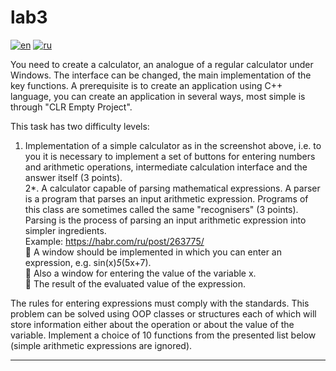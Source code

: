 # lab3
[![en](https://img.shields.io/badge/lang-en-red.svg)](https://github.com/nikolay2022/sem3_c-/blob/main/lab3/README.md)
[![ru](https://img.shields.io/badge/lang-ru-green.svg)](https://github.com/nikolay2022/sem3_c-/blob/main/lab3/README.ru.md)

You need to create a calculator, an analogue of a regular calculator
under Windows. The interface can be changed, the main implementation of the key
functions. A prerequisite is to create an application using
C++ language, you can create an application in several ways, most
simple is through "CLR Empty Project".

This task has two difficulty levels: </br>
1. Implementation of a simple calculator as in the screenshot above, i.e. to you
it is necessary to implement a set of buttons for entering numbers and arithmetic
operations, intermediate calculation interface and the answer itself (3 points).</br>
2*. A calculator capable of parsing mathematical expressions.
A parser is a program that parses an input arithmetic
expression. Programs of this class are sometimes called the same
"recognisers" (3 points).</br>
Parsing is the process of parsing an input arithmetic expression into
simpler ingredients.</br>
Example: https://habr.com/ru/post/263775/</br>
 A window should be implemented in which you can enter an expression,
e.g. sin(x)*5*(5x+7).</br>
 Also a window for entering the value of the variable x.</br>
 The result of the evaluated value of the expression.</br>

The rules for entering expressions must comply with the standards.
This problem can be solved using OOP classes or structures
each of which will store information either about the operation or about
the value of the variable. Implement a choice of 10 functions from the presented
list below (simple arithmetic expressions are ignored).

---
